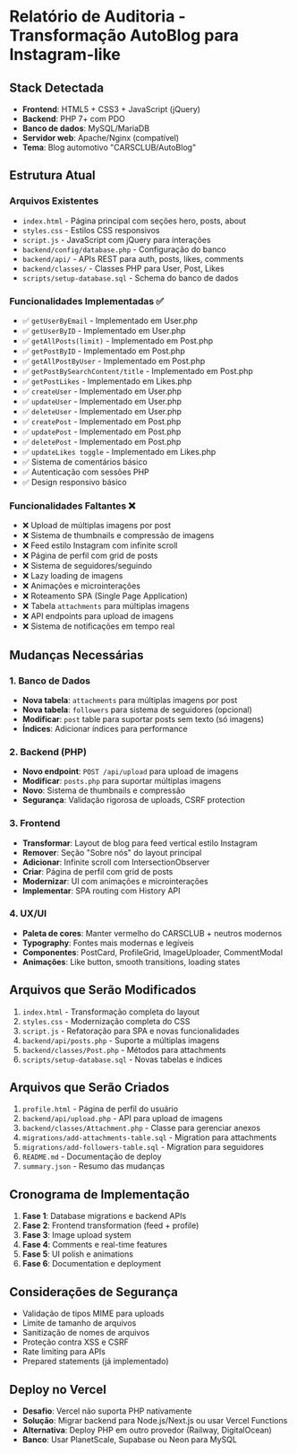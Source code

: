 # Relatório de Auditoria - Transformação AutoBlog para Instagram-like

## Stack Detectada
- **Frontend**: HTML5 + CSS3 + JavaScript (jQuery)
- **Backend**: PHP 7+ com PDO
- **Banco de dados**: MySQL/MariaDB
- **Servidor web**: Apache/Nginx (compatível)
- **Tema**: Blog automotivo "CARSCLUB/AutoBlog"

## Estrutura Atual

### Arquivos Existentes
- `index.html` - Página principal com seções hero, posts, about
- `styles.css` - Estilos CSS responsivos
- `script.js` - JavaScript com jQuery para interações
- `backend/config/database.php` - Configuração do banco
- `backend/api/` - APIs REST para auth, posts, likes, comments
- `backend/classes/` - Classes PHP para User, Post, Likes
- `scripts/setup-database.sql` - Schema do banco de dados

### Funcionalidades Implementadas ✅
- ✅ `getUserByEmail` - Implementado em User.php
- ✅ `getUserByID` - Implementado em User.php  
- ✅ `getAllPosts(limit)` - Implementado em Post.php
- ✅ `getPostByID` - Implementado em Post.php
- ✅ `getAllPostByUser` - Implementado em Post.php
- ✅ `getPostBySearchContent/title` - Implementado em Post.php
- ✅ `getPostLikes` - Implementado em Likes.php
- ✅ `createUser` - Implementado em User.php
- ✅ `updateUser` - Implementado em User.php
- ✅ `deleteUser` - Implementado em User.php
- ✅ `createPost` - Implementado em Post.php
- ✅ `updatePost` - Implementado em Post.php
- ✅ `deletePost` - Implementado em Post.php
- ✅ `updateLikes toggle` - Implementado em Likes.php
- ✅ Sistema de comentários básico
- ✅ Autenticação com sessões PHP
- ✅ Design responsivo básico

### Funcionalidades Faltantes ❌
- ❌ Upload de múltiplas imagens por post
- ❌ Sistema de thumbnails e compressão de imagens
- ❌ Feed estilo Instagram com infinite scroll
- ❌ Página de perfil com grid de posts
- ❌ Sistema de seguidores/seguindo
- ❌ Lazy loading de imagens
- ❌ Animações e microinterações
- ❌ Roteamento SPA (Single Page Application)
- ❌ Tabela `attachments` para múltiplas imagens
- ❌ API endpoints para upload de imagens
- ❌ Sistema de notificações em tempo real

## Mudanças Necessárias

### 1. Banco de Dados
- **Nova tabela**: `attachments` para múltiplas imagens por post
- **Nova tabela**: `followers` para sistema de seguidores (opcional)
- **Modificar**: `post` table para suportar posts sem texto (só imagens)
- **Índices**: Adicionar índices para performance

### 2. Backend (PHP)
- **Novo endpoint**: `POST /api/upload` para upload de imagens
- **Modificar**: `posts.php` para suportar múltiplas imagens
- **Novo**: Sistema de thumbnails e compressão
- **Segurança**: Validação rigorosa de uploads, CSRF protection

### 3. Frontend
- **Transformar**: Layout de blog para feed vertical estilo Instagram
- **Remover**: Seção "Sobre nós" do layout principal
- **Adicionar**: Infinite scroll com IntersectionObserver
- **Criar**: Página de perfil com grid de posts
- **Modernizar**: UI com animações e microinterações
- **Implementar**: SPA routing com History API

### 4. UX/UI
- **Paleta de cores**: Manter vermelho do CARSCLUB + neutros modernos
- **Typography**: Fontes mais modernas e legíveis
- **Componentes**: PostCard, ProfileGrid, ImageUploader, CommentModal
- **Animações**: Like button, smooth transitions, loading states

## Arquivos que Serão Modificados
1. `index.html` - Transformação completa do layout
2. `styles.css` - Modernização completa do CSS
3. `script.js` - Refatoração para SPA e novas funcionalidades
4. `backend/api/posts.php` - Suporte a múltiplas imagens
5. `backend/classes/Post.php` - Métodos para attachments
6. `scripts/setup-database.sql` - Novas tabelas e índices

## Arquivos que Serão Criados
1. `profile.html` - Página de perfil do usuário
2. `backend/api/upload.php` - API para upload de imagens
3. `backend/classes/Attachment.php` - Classe para gerenciar anexos
4. `migrations/add-attachments-table.sql` - Migration para attachments
5. `migrations/add-followers-table.sql` - Migration para seguidores
6. `README.md` - Documentação de deploy
7. `summary.json` - Resumo das mudanças

## Cronograma de Implementação
1. **Fase 1**: Database migrations e backend APIs
2. **Fase 2**: Frontend transformation (feed + profile)
3. **Fase 3**: Image upload system
4. **Fase 4**: Comments e real-time features
5. **Fase 5**: UI polish e animations
6. **Fase 6**: Documentation e deployment

## Considerações de Segurança
- Validação de tipos MIME para uploads
- Limite de tamanho de arquivos
- Sanitização de nomes de arquivos
- Proteção contra XSS e CSRF
- Rate limiting para APIs
- Prepared statements (já implementado)

## Deploy no Vercel
- **Desafio**: Vercel não suporta PHP nativamente
- **Solução**: Migrar backend para Node.js/Next.js ou usar Vercel Functions
- **Alternativa**: Deploy PHP em outro provedor (Railway, DigitalOcean)
- **Banco**: Usar PlanetScale, Supabase ou Neon para MySQL
